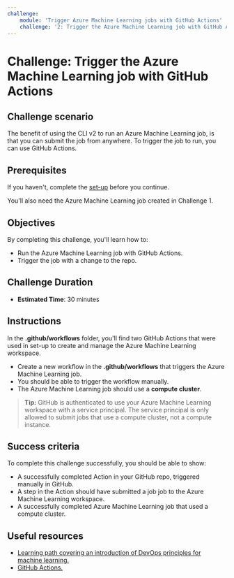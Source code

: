 ```yaml
---
challenge:
    module: 'Trigger Azure Machine Learning jobs with GitHub Actions'
    challenge: '2: Trigger the Azure Machine Learning job with GitHub Actions'
---
```



# Challenge: Trigger the Azure Machine Learning job with GitHub Actions

## Challenge scenario

The benefit of using the CLI v2 to run an Azure Machine Learning job, is that you can submit the job from anywhere. To trigger the job to run, you can use GitHub Actions.

## Prerequisites

If you haven't, complete the [set-up](00-set-up.md) before you continue.

You'll also need the Azure Machine Learning job created in Challenge 1. 

## Objectives

By completing this challenge, you'll learn how to:

- Run the Azure Machine Learning job with GitHub Actions.
- Trigger the job with a change to the repo.

## Challenge Duration

- **Estimated Time**: 30 minutes

## Instructions

In the **.github/workflows** folder, you'll find two GitHub Actions that were used in set-up to create and manage the Azure Machine Learning workspace.

- Create a new workflow in the **.github/workflows** that triggers the Azure Machine Learning job.
- You should be able to trigger the workflow manually.
- The Azure Machine Learning job should use a **compute cluster**. 

> **Tip:**
> GitHub is authenticated to use your Azure Machine Learning workspace with a service principal. The service principal is only allowed to submit jobs that use a compute cluster, not a compute instance.

## Success criteria

To complete this challenge successfully, you should be able to show:

- A successfully completed Action in your GitHub repo, triggered manually in GitHub.
- A step in the Action should have submitted a job job to the Azure Machine Learning workspace.
- A successfully completed Azure Machine Learning job that used a compute cluster.

## Useful resources

- [Learning path covering an introduction of DevOps principles for machine learning.](https://docs.microsoft.com/learn/paths/introduction-machine-learn-operations/)
- [GitHub Actions.](https://docs.github.com/en/actions/guides)
